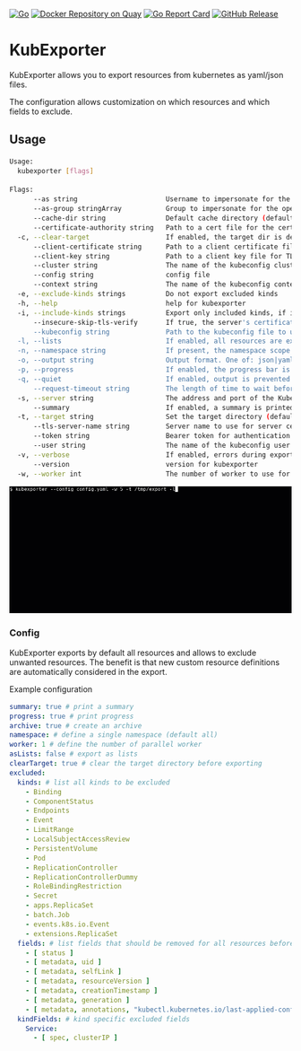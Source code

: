 [![Go](https://github.com/bakito/kubexporter/workflows/Go/badge.svg)](https://github.com/bakito/kubexporter/actions?query=workflow%3AGo)
[![Docker Repository on Quay](https://quay.io/repository/bakito/kubexporter/status "Docker Repository on Quay")](https://quay.io/repository/bakito/kubexporter)
[![Go Report Card](https://goreportcard.com/badge/github.com/bakito/kubexporter)](https://goreportcard.com/report/github.com/bakito/kubexporter)
[![GitHub Release](https://img.shields.io/github/release/bakito/kubexporter.svg?style=flat)](https://github.com/bakito/kubexporter/releases)

# KubExporter

KubExporter allows you to export resources from kubernetes as yaml/json files.

The configuration allows customization on which resources and which fields to exclude.

## Usage

```bash
Usage:
  kubexporter [flags]
  
Flags:
      --as string                      Username to impersonate for the operation
      --as-group stringArray           Group to impersonate for the operation, this flag can be repeated to specify multiple groups.
      --cache-dir string               Default cache directory (default "${HOME}/.kube/cache")
      --certificate-authority string   Path to a cert file for the certificate authority
  -c, --clear-target                   If enabled, the target dir is deleted before running the new export
      --client-certificate string      Path to a client certificate file for TLS
      --client-key string              Path to a client key file for TLS
      --cluster string                 The name of the kubeconfig cluster to use
      --config string                  config file
      --context string                 The name of the kubeconfig context to use
  -e, --exclude-kinds strings          Do not export excluded kinds
  -h, --help                           help for kubexporter
  -i, --include-kinds strings          Export only included kinds, if included kinds are defined, excluded will be ignored
      --insecure-skip-tls-verify       If true, the server's certificate will not be checked for validity. This will make your HTTPS connections insecure
      --kubeconfig string              Path to the kubeconfig file to use for CLI requests.
  -l, --lists                          If enabled, all resources are exported as lists instead of individual files
  -n, --namespace string               If present, the namespace scope for this CLI request
  -o, --output string                  Output format. One of: json|yaml. (default "yaml")
  -p, --progress                       If enabled, the progress bar is shown (default true)
  -q, --quiet                          If enabled, output is prevented
      --request-timeout string         The length of time to wait before giving up on a single server request. Non-zero values should contain a corresponding time unit (e.g. 1s, 2m, 3h). A value of zero means don't timeout requests. (default "0")
  -s, --server string                  The address and port of the Kubernetes API server
      --summary                        If enabled, a summary is printed
  -t, --target string                  Set the target directory (default exports)
      --tls-server-name string         Server name to use for server certificate validation. If it is not provided, the hostname used to contact the server is used
      --token string                   Bearer token for authentication to the API server
      --user string                    The name of the kubeconfig user to use
  -v, --verbose                        If enabled, errors during export are listed in summary
      --version                        version for kubexporter
  -w, --worker int                     The number of worker to use for the export (default 1)
```
![kubexporter](doc/kubexporter.gif)


### Config

KubExporter exports by default all resources and allows to exclude unwanted resources.
The benefit is that new custom resource definitions are automatically considered in the export.



Example configuration

```yaml
summary: true # print a summary
progress: true # print progress
archive: true # create an archive
namespace: # define a single namespace (default all)
worker: 1 # define the number of parallel worker
asLists: false # export as lists
clearTarget: true # clear the target directory before exporting
excluded:
  kinds: # list all kinds to be excluded
    - Binding
    - ComponentStatus
    - Endpoints
    - Event
    - LimitRange
    - LocalSubjectAccessReview
    - PersistentVolume
    - Pod
    - ReplicationController
    - ReplicationControllerDummy
    - RoleBindingRestriction
    - Secret
    - apps.ReplicaSet
    - batch.Job
    - events.k8s.io.Event
    - extensions.ReplicaSet
  fields: # list fields that should be removed for all resources before exported; slices are also traversed
    - [ status ]
    - [ metadata, uid ]
    - [ metadata, selfLink ]
    - [ metadata, resourceVersion ]
    - [ metadata, creationTimestamp ]
    - [ metadata, generation ]
    - [ metadata, annotations, "kubectl.kubernetes.io/last-applied-configuration" ]
  kindFields: # kind specific excluded fields
    Service:
      - [ spec, clusterIP ]
```
